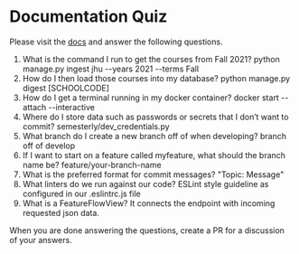 # Documentation Quiz

Please visit the [docs](https://semesterly-v2.readthedocs.io/en/latest/index.html) and
answer the following questions.

1. What is the command I run to get the courses from Fall 2021?
python manage.py ingest jhu --years 2021 --terms Fall
1. How do I then load those courses into my database?
python manage.py digest [SCHOOLCODE]
1. How do I get a terminal running in my docker container?
 docker start --attach --interactive 
1. Where do I store data such as passwords or secrets that I don’t want to commit?
semesterly/dev_credentials.py
1. What branch do I create a new branch off of when developing?
 branch off of develop 
1. If I want to start on a feature called myfeature, what should the branch name be?
feature/your-branch-name
1. What is the preferred format for commit messages?
"Topic: Message"
1. What linters do we run against our code?
ESLint style guideline as configured in our .eslintrc.js file
1. What is a FeatureFlowView?
It connects the endpoint with incoming requested json data.

When you are done answering the questions, create a PR for a discussion of your answers.